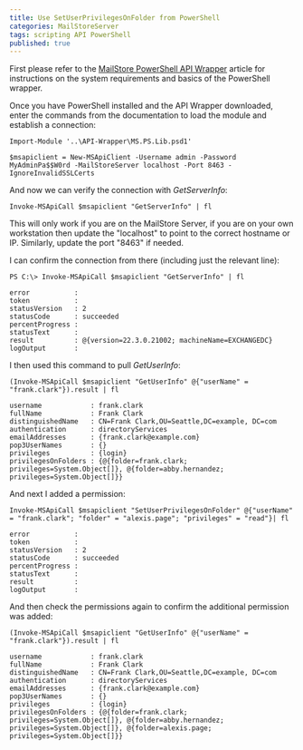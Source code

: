 ```yaml
---
title: Use SetUserPrivilegesOnFolder from PowerShell
categories: MailStoreServer
tags: scripting API PowerShell
published: true
--- 
```

First please refer to the [MailStore PowerShell API Wrapper](https://help.mailstore.com/en/server/PowerShell_API_Wrapper_Tutorial) article for instructions on the system requirements and basics of the PowerShell wrapper.

Once you have PowerShell installed and the API Wrapper downloaded, enter the commands from the documentation to load the module and establish a connection:

```Import-Module '..\API-Wrapper\MS.PS.Lib.psd1'```

```$msapiclient = New-MSApiClient -Username admin -Password MyAdminPa$$W0rd -MailStoreServer localhost -Port 8463 -IgnoreInvalidSSLCerts```  

And now we can verify the connection with _GetServerInfo_:

```Invoke-MSApiCall $msapiclient "GetServerInfo" | fl```  

This will only work if you are on the MailStore Server, if you are on your own workstation then update the "localhost" to point to the correct hostname or IP. Similarly, update the port "8463" if needed.

I can confirm the connection from there (including just the relevant line):

```PS C:\> Invoke-MSApiCall $msapiclient "GetServerInfo" | fl```

```text
error           :
token           :
statusVersion   : 2
statusCode      : succeeded
percentProgress :
statusText      :
result          : @{version=22.3.0.21002; machineName=EXCHANGEDC}
logOutput       :
```

I then used this command to pull _GetUserInfo_:

```(Invoke-MSApiCall $msapiclient "GetUserInfo" @{"userName" = "frank.clark"}).result | fl```

```text
username            : frank.clark
fullName            : Frank Clark
distinguishedName   : CN=Frank Clark,OU=Seattle,DC=example, DC=com
authentication      : directoryServices
emailAddresses      : {frank.clark@example.com}
pop3UserNames       : {}
privileges          : {login}
privilegesOnFolders : {@{folder=frank.clark; privileges=System.Object[]}, @{folder=abby.hernandez; privileges=System.Object[]}}
```

And next I added a permission:

```Invoke-MSApiCall $msapiclient "SetUserPrivilegesOnFolder" @{"userName" = "frank.clark"; "folder" = "alexis.page"; "privileges" = "read"}| fl```

```text
error           :
token           :
statusVersion   : 2
statusCode      : succeeded
percentProgress :
statusText      :
result          :
logOutput       :
```

And then check the permissions again to confirm the additional permission was added:

```(Invoke-MSApiCall $msapiclient "GetUserInfo" @{"userName" = "frank.clark"}).result | fl```

```text
username            : frank.clark
fullName            : Frank Clark
distinguishedName   : CN=Frank Clark,OU=Seattle,DC=example, DC=com
authentication      : directoryServices
emailAddresses      : {frank.clark@example.com}
pop3UserNames       : {}
privileges          : {login}
privilegesOnFolders : {@{folder=frank.clark; privileges=System.Object[]}, @{folder=abby.hernandez; privileges=System.Object[]}, @{folder=alexis.page; privileges=System.Object[]}}
```
